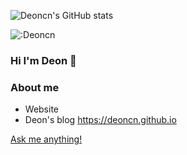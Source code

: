 ![Deoncn's GitHub stats](https://github-readme-stats.vercel.app/api?username=deoncn&bg_color=30,e96443,904e95&title_color=fff&text_color=fff)           

![:Deoncn](https://count.getloli.com/get/@deoncn?theme=rule34)

</hr>

### Hi I'm Deon 👋

### About me

- Website 
- Deon's blog https://deoncn.github.io

[Ask me anything!](https://github.com/deoncn/deoncn/issues/new)
